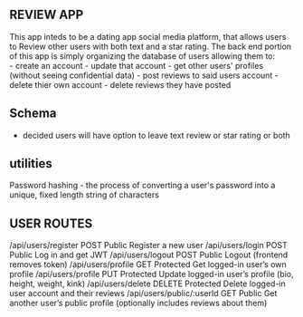 ## REVIEW APP
This app inteds to be a dating app social media platform, that allows users to Review other users with both text and a star rating. The back end portion of this app is simply organizing the database of users allowing them to:  
        - create an account
        - update that account
        - get other users' profiles (without seeing confidential data)
        - post reviews to said users account
        - delete thier own account 
        - delete reviews they have posted

## Schema

- decided users will have option to leave text review or star rating or both

## utilities
Password hashing - the process of converting a user's password into a unique, fixed length string of characters

## USER ROUTES

/api/users/register	POST	Public	Register a new user
/api/users/login	POST	Public	Log in and get JWT
/api/users/logout	POST	Public	Logout (frontend removes token)
/api/users/profile	GET	Protected	Get logged-in user’s own profile
/api/users/profile	PUT	Protected	Update logged-in user’s profile (bio, height, weight, kink)
/api/users/delete	DELETE	Protected	Delete logged-in user account and their reviews
/api/users/public/:userId	GET	Public	Get another user’s public profile (optionally includes reviews about them)